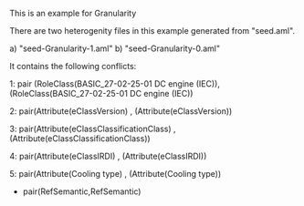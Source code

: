 This is an example for Granularity

There are two heterogenity files in this example generated from "seed.aml".

a) "seed-Granularity-1.aml"
b) "seed-Granularity-0.aml"

It contains the following conflicts:

1: pair (RoleClass(BASIC_27-02-25-01 DC engine (IEC)),(RoleClass(BASIC_27-02-25-01 DC engine (IEC))

2: pair(Attribute(eClassVersion) , (Attribute(eClassVersion))

3: pair(Attribute(eClassClassificationClass) , (Attribute(eClassClassificationClass))

4: pair(Attribute(eClassIRDI) , (Attribute(eClassIRDI))

5: pair(Attribute(Cooling type) , (Attribute(Cooling type))
 
 - pair(RefSemantic,RefSemantic)


